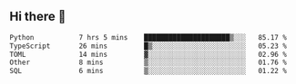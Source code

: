 ## Hi there 👋

<!--
**whirlun/whirlun** is a ✨ _special_ ✨ repository because its `README.md` (this file) appears on your GitHub profile.

Here are some ideas to get you started:

- 🔭 I’m currently working on ...
- 🌱 I’m currently learning ...
- 👯 I’m looking to collaborate on ...
- 🤔 I’m looking for help with ...
- 💬 Ask me about ...
- 📫 How to reach me: ...
- 😄 Pronouns: ...
- ⚡ Fun fact: ...
-->
<!--START_SECTION:waka-->

```txt
Python           7 hrs 5 mins    █████████████████████▒░░░   85.17 %
TypeScript       26 mins         █▒░░░░░░░░░░░░░░░░░░░░░░░   05.23 %
TOML             14 mins         ▓░░░░░░░░░░░░░░░░░░░░░░░░   02.96 %
Other            8 mins          ▒░░░░░░░░░░░░░░░░░░░░░░░░   01.76 %
SQL              6 mins          ▒░░░░░░░░░░░░░░░░░░░░░░░░   01.22 %
```

<!--END_SECTION:waka-->

